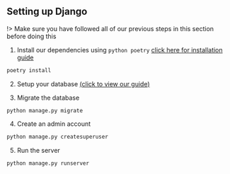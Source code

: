 ## Setting up Django

!> Make sure you have followed all of our previous steps in this section before doing this

1. Install our dependencies
   using `python poetry` [click here for installation guide](https://python-poetry.org/docs/#installing-manually)

```bash
poetry install
```

2. Setup your database [(click to view our guide)](getting-setup/other-environments/database)

3. Migrate the database

```shell
python manage.py migrate
```

4. Create an admin account

```bash
python manage.py createsuperuser
```

5. Run the server

```bash
python manage.py runserver
```